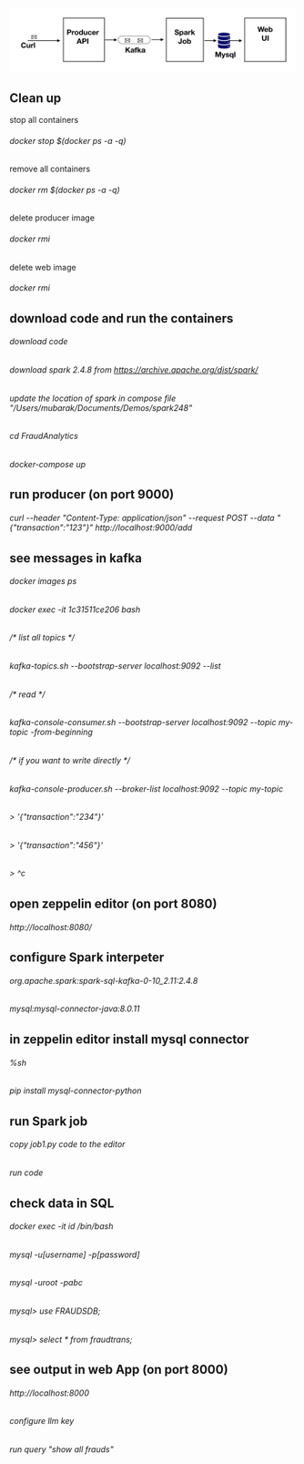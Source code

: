 ![Alt text](view.jpeg?raw=true "Title")

## Clean up
stop all containers
###### docker stop $(docker ps -a -q)
remove all containers
###### docker rm $(docker ps -a -q)
delete producer image
###### docker rmi <id>
delete web image
###### docker rmi <id>

## download code and run the containers
###### download code
###### download spark 2.4.8 from https://archive.apache.org/dist/spark/
###### update the location of spark in compose file "/Users/mubarak/Documents/Demos/spark248"
###### cd FraudAnalytics
###### docker-compose up

## run producer (on port 9000)
###### curl --header "Content-Type: application/json" --request POST --data "{\"transaction\":\"123\"}" http://localhost:9000/add

## see messages in kafka
###### docker images ps
###### docker exec -it 1c31511ce206 bash
###### /* list all topics */
###### kafka-topics.sh --bootstrap-server localhost:9092 --list
###### /* read */
###### kafka-console-consumer.sh --bootstrap-server localhost:9092 --topic my-topic -from-beginning
###### /* if you want to write directly */
###### kafka-console-producer.sh --broker-list localhost:9092 --topic my-topic
###### > '{"transaction":"234"}'
###### > '{"transaction":"456"}'
###### > ^c


## open zeppelin editor (on port 8080)
###### http://localhost:8080/

## configure Spark interpeter
###### org.apache.spark:spark-sql-kafka-0-10_2.11:2.4.8 
###### mysql:mysql-connector-java:8.0.11

## in zeppelin editor install mysql connector 
###### %sh
###### pip install mysql-connector-python

## run Spark job
###### copy job1.py code to the editor
###### run code

## check data in SQL
###### docker exec -it id /bin/bash
###### mysql -u[username] -p[password]
###### mysql -uroot -pabc
###### mysql> use FRAUDSDB;
###### mysql> select * from fraudtrans;


## see output in web App (on port 8000)
###### http://localhost:8000
###### configure llm key
###### run query "show all frauds"



